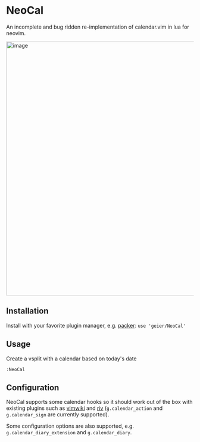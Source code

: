 # NeoCal

An incomplete and bug ridden re-implementation of calendar.vim in lua for
neovim.

<img width="682" alt="image" src="https://user-images.githubusercontent.com/275330/178367564-6c2d06d1-cb3a-4911-ac63-56f95a2b2177.png">

## Installation
Install with your favorite plugin manager, e.g.
[packer](https://github.com/wbthomason/packer.nvim): `use 'geier/NeoCal'`

## Usage
Create a vsplit with a calendar based on today's date

```
:NeoCal
```

## Configuration

NeoCal supports some calendar hooks so it should work out of the box with
existing plugins such as [vimwiki](https://github.com/vimwiki/vimwiki) and
[riv](https://github.com/gu-fan/riv.vim) (`g.calendar_action` and
`g.calendar_sign` are currently supported).

Some configuration options are also supported, e.g. `g.calendar_diary_extension`
and `g.calendar_diary`.
